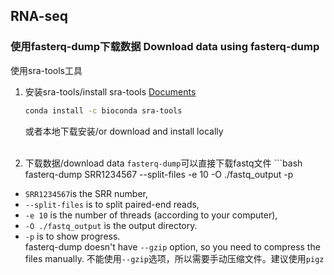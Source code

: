## RNA-seq
### 使用fasterq-dump下载数据 Download data using fasterq-dump
使用sra-tools工具
1. 安装sra-tools/install sra-tools
   [Documents](https://github.com/ncbi/sra-tools)
   ```bash
   conda install -c bioconda sra-tools
   ```
   或者本地下载安装/or download and install locally  
   <br>

  2. 下载数据/download data
   `fasterq-dump`可以直接下载fastq文件
    ```bash
    fasterq-dump SRR1234567 --split-files -e 10 -O ./fastq_output -p
    
  - `SRR1234567`is the SRR number,
  - `--split-files` is to split paired-end reads,
  - `-e 10` is the number of threads (according to your computer),
  - `-O ./fastq_output` is the output directory.
  - `-p` is to show progress.  
  fasterq-dump doesn't have `--gzip` option, so you need to compress the files manually. 不能使用`--gzip`选项，所以需要手动压缩文件。建议使用`pigz`